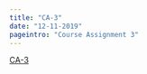 ```yaml
---
title: "CA-3"
date: "12-11-2019"
pageintro: "Course Assignment 3"
---
```

         
 <!--BEGIN ca ##-->
[CA-3](https://docs.google.com/document/d/1C6tAOaZ75OTHKTf17uUF0PAysJ409KXBNnTME7f966M/edit?usp=sharing)
<!--END ca ##-->